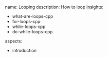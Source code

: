 name: Looping
description: How to loop
insights:
  - what-are-loops-cpp
  - for-loops-cpp
  - while-loops-cpp
  - do-while-loops-cpp

aspects:
  - introduction
 

